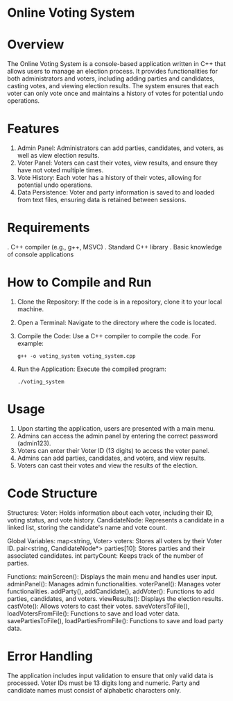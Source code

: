 # Online Voting System

# Overview
  The Online Voting System is a console-based application written in C++ that allows users to manage an election process. It provides functionalities for both administrators and voters, including adding parties and candidates, casting votes, and viewing election results. The system ensures that each voter can only vote once and maintains a history of votes for potential undo operations.

# Features
  1. Admin Panel: Administrators can add parties, candidates, and voters, as well as view election results.
  2. Voter Panel: Voters can cast their votes, view results, and ensure they have not voted multiple times.
  3. Vote History: Each voter has a history of their votes, allowing for potential undo operations.
  4. Data Persistence: Voter and party information is saved to and loaded from text files, ensuring data is retained between sessions.

# Requirements
  . C++ compiler (e.g., g++, MSVC)
  . Standard C++ library
  . Basic knowledge of console applications

# How to Compile and Run
  1. Clone the Repository: If the code is in a repository, clone it to your local machine.
  2. Open a Terminal: Navigate to the directory where the code is located.
  3. Compile the Code: Use a C++ compiler to compile the code. For example:
    
         g++ -o voting_system voting_system.cpp
  4. Run the Application: Execute the compiled program:

         ./voting_system

# Usage
  1. Upon starting the application, users are presented with a main menu.
  2. Admins can access the admin panel by entering the correct password (admin123).
  3. Voters can enter their Voter ID (13 digits) to access the voter panel.
  4. Admins can add parties, candidates, and voters, and view results.
  5. Voters can cast their votes and view the results of the election.

# Code Structure
  Structures:
    Voter: Holds information about each voter, including their ID, voting status, and vote history.
    CandidateNode: Represents a candidate in a linked list, storing the candidate's name and vote count.

  Global Variables:
    map<string, Voter> voters: Stores all voters by their Voter ID.
    pair<string, CandidateNode*> parties[10]: Stores parties and their associated candidates.
    int partyCount: Keeps track of the number of parties.

  Functions:
    mainScreen(): Displays the main menu and handles user input.
    adminPanel(): Manages admin functionalities.
    voterPanel(): Manages voter functionalities.
    addParty(), addCandidate(), addVoter(): Functions to add parties, candidates, and voters.
    viewResults(): Displays the election results.
    castVote(): Allows voters to cast their votes.
    saveVotersToFile(), loadVotersFromFile(): Functions to save and load voter data.
    savePartiesToFile(), loadPartiesFromFile(): Functions to save and load party data.

# Error Handling
  The application includes input validation to ensure that only valid data is processed.
  Voter IDs must be 13 digits long and numeric.
  Party and candidate names must consist of alphabetic characters only.
